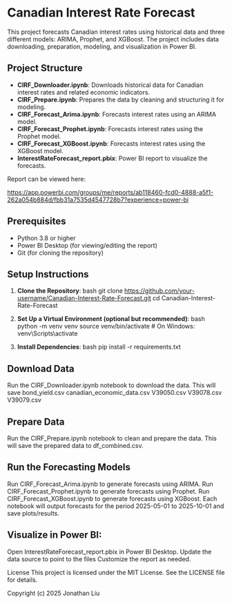 # Canadian Interest Rate Forecast

This project forecasts Canadian interest rates using historical data and three different models: ARIMA, Prophet, and XGBoost. The project includes data downloading, preparation, modeling, and visualization in Power BI.

## Project Structure

- **CIRF_Downloader.ipynb**: Downloads historical data for Canadian interest rates and related economic indicators.
- **CIRF_Prepare.ipynb**: Prepares the data by cleaning and structuring it for modeling.
- **CIRF_Forecast_Arima.ipynb**: Forecasts interest rates using an ARIMA model.
- **CIRF_Forecast_Prophet.ipynb**: Forecasts interest rates using the Prophet model.
- **CIRF_Forecast_XGBoost.ipynb**: Forecasts interest rates using the XGBoost model.
- **InterestRateForecast_report.pbix**: Power BI report to visualize the forecasts.

Report can be viewed here:

 https://app.powerbi.com/groups/me/reports/ab118460-fcd0-4888-a5f1-262a054b884d/fbb31a7535d4547728b7?experience=power-bi

## Prerequisites

- Python 3.8 or higher
- Power BI Desktop (for viewing/editing the report)
- Git (for cloning the repository)

## Setup Instructions

1. **Clone the Repository**:
   bash
   git clone https://github.com/your-username/Canadian-Interest-Rate-Forecast.git
   cd Canadian-Interest-Rate-Forecast

2. **Set Up a Virtual Environment (optional but recommended)**:
  bash
python -m venv venv
source venv/bin/activate  # On Windows: venv\Scripts\activate

3. **Install Dependencies**:
bash
pip install -r requirements.txt


## Download Data
Run the CIRF_Downloader.ipynb notebook to download the data. This will save bond_yield.csv canadian_economic_data.csv V39050.csv V39078.csv V39079.csv

## Prepare Data
Run the CIRF_Prepare.ipynb notebook to clean and prepare the data. This will save the prepared data to df_combined.csv.

## Run the Forecasting Models
Run CIRF_Forecast_Arima.ipynb to generate forecasts using ARIMA.
Run CIRF_Forecast_Prophet.ipynb to generate forecasts using Prophet.
Run CIRF_Forecast_XGBoost.ipynb to generate forecasts using XGBoost.
Each notebook will output forecasts for the period 2025-05-01 to 2025-10-01 and save plots/results.


## Visualize in Power BI:
Open InterestRateForecast_report.pbix in Power BI Desktop.
Update the data source to point to the files
Customize the report as needed.

License
This project is licensed under the MIT License. See the LICENSE file for details.


Copyright (c) 2025 Jonathan Liu







